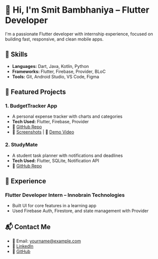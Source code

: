 # 👋 Hi, I'm Smit Bambhaniya – Flutter Developer

I'm a passionate Flutter developer with internship experience, focused on building fast, responsive, and clean mobile apps.

## 🚀 Skills
- **Languages:** Dart, Java, Kotlin, Python
- **Frameworks:** Flutter, Firebase, Provider, BLoC
- **Tools:** Git, Android Studio, VS Code, Figma

## 📱 Featured Projects

### 1. BudgetTracker App
- A personal expense tracker with charts and categories
- **Tech Used:** Flutter, Firebase, Provider
- 🔗 [GitHub Repo](https://github.com/yourusername/budget-tracker)
- 📸 [Screenshots](link) | 🎥 [Demo Video](link)

### 2. StudyMate
- A student task planner with notifications and deadlines
- **Tech Used:** Flutter, SQLite, Notification API
- 🔗 [GitHub Repo](https://github.com/yourusername/studymate)

## 💼 Experience
### Flutter Developer Intern – Innobrain Technologies
- Built UI for core features in a learning app
- Used Firebase Auth, Firestore, and state management with Provider

## 📬 Contact Me
- 📧 Email: yourname@example.com
- 🔗 [LinkedIn](https://linkedin.com/in/yourprofile)
- 🔗 [GitHub](https://github.com/yourusername)
